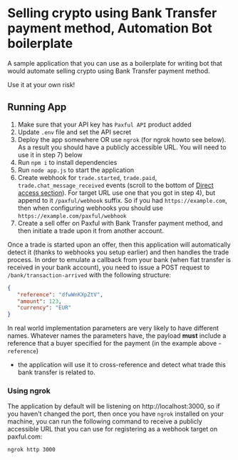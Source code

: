 # Selling crypto using Bank Transfer payment method, Automation Bot boilerplate

A sample application that you can use as a boilerplate for writing bot that would automate selling crypto using 
Bank Transfer payment method.

Use it at your own risk!

## Running App

1. Make sure that your API key has `Paxful API` product added
2. Update `.env` file and set the API secret
3. Deploy the app somewhere OR use `ngrok` (for ngrok howto see below). As a result you should have a publicly
   accessible URL. You will need to use it in step 7) below
5. Run `npm i` to install dependencies
6. Run `node app.js` to start the application
7. Create webhook for `trade.started`, `trade.paid`, `trade.chat_message_received` events (scroll to the bottom of
   [Direct access section](https://developers.paxful.com/dashboard/direct-access)). For target URL use one that you
   got in step 4), but append to it `/paxful/webhook` suffix. So if you had `https://example.com`, then when configuring
   webhooks you should use `https://example.com/paxful/webhook`
8. Create a sell offer on Paxful with Bank Transfer payment method, and then initiate a trade upon it from
   another account.
   
Once a trade is started upon an offer, then this application will automatically detect it (thanks to webhooks you setup
earlier) and then handles the trade process. In order to emulate a callback
from your bank (when fiat transfer is received in your bank account), you need to issue a POST request to
`/bank/transaction-arrived` with the following structure:

```json
{
   "reference": "dfwWnKXpZtV",
   "amount": 123,
   "currency": "EUR"
}
```

In real world implementation parameters are very likely to have different names. Whatever names the parameters
have, the payload **must** include a reference that a buyer specified for the payment (in the example above - `reference`)
- the application will use it to cross-reference and detect what trade this bank transfer is related to.

### Using ngrok

The application by default will be listening on http://localhost:3000, so if you haven't changed the port, then
once you have `ngrok` installed on your machine, you can run the following command to receive a publicly accessible
URL that you can use for registering as a webhook target on paxful.com:

```
ngrok http 3000
```